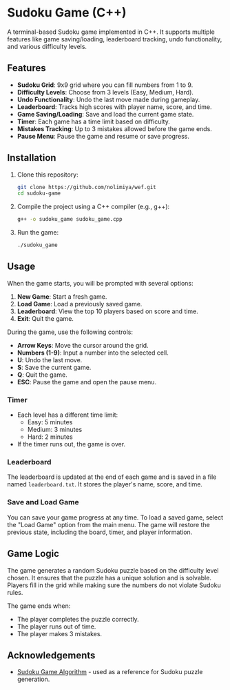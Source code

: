 # Sudoku Game (C++)

A terminal-based Sudoku game implemented in C++. It supports multiple features like game saving/loading, leaderboard tracking, undo functionality, and various difficulty levels.

## Features

- **Sudoku Grid**: 9x9 grid where you can fill numbers from 1 to 9.
- **Difficulty Levels**: Choose from 3 levels (Easy, Medium, Hard).
- **Undo Functionality**: Undo the last move made during gameplay.
- **Leaderboard**: Tracks high scores with player name, score, and time.
- **Game Saving/Loading**: Save and load the current game state.
- **Timer**: Each game has a time limit based on difficulty.
- **Mistakes Tracking**: Up to 3 mistakes allowed before the game ends.
- **Pause Menu**: Pause the game and resume or save progress.

## Installation

1. Clone this repository:
    ```bash
    git clone https://github.com/nolimiya/wef.git
    cd sudoku-game
    ```

2. Compile the project using a C++ compiler (e.g., g++):
    ```bash
    g++ -o sudoku_game sudoku_game.cpp
    ```

3. Run the game:
    ```bash
    ./sudoku_game
    ```

## Usage

When the game starts, you will be prompted with several options:

1. **New Game**: Start a fresh game.
2. **Load Game**: Load a previously saved game.
3. **Leaderboard**: View the top 10 players based on score and time.
4. **Exit**: Quit the game.

During the game, use the following controls:

- **Arrow Keys**: Move the cursor around the grid.
- **Numbers (1-9)**: Input a number into the selected cell.
- **U**: Undo the last move.
- **S**: Save the current game.
- **Q**: Quit the game.
- **ESC**: Pause the game and open the pause menu.

### Timer

- Each level has a different time limit:
  - Easy: 5 minutes
  - Medium: 3 minutes
  - Hard: 2 minutes
- If the timer runs out, the game is over.

### Leaderboard

The leaderboard is updated at the end of each game and is saved in a file named `leaderboard.txt`. It stores the player's name, score, and time.

### Save and Load Game

You can save your game progress at any time. To load a saved game, select the "Load Game" option from the main menu. The game will restore the previous state, including the board, timer, and player information.

## Game Logic

The game generates a random Sudoku puzzle based on the difficulty level chosen. It ensures that the puzzle has a unique solution and is solvable. Players fill in the grid while making sure the numbers do not violate Sudoku rules.

The game ends when:
- The player completes the puzzle correctly.
- The player runs out of time.
- The player makes 3 mistakes.

## Acknowledgements

- [Sudoku Game Algorithm](https://en.wikipedia.org/wiki/Sudoku_solving_algorithms) - used as a reference for Sudoku puzzle generation.
